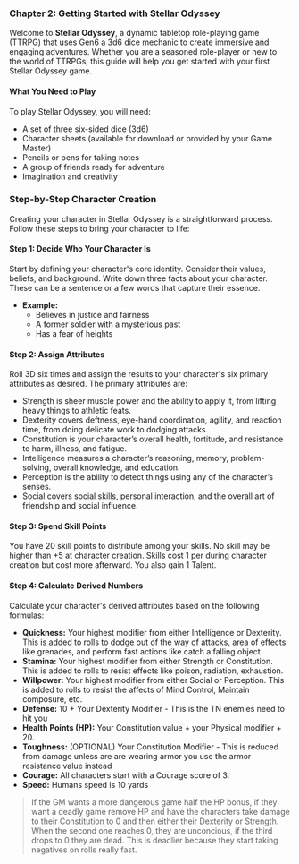 ### Chapter 2: Getting Started with Stellar Odyssey

Welcome to **Stellar Odyssey**, a dynamic tabletop role-playing game (TTRPG) that uses Gen6 a 3d6 dice mechanic to create immersive and engaging adventures. Whether you are a seasoned role-player or new to the world of TTRPGs, this guide will help you get started with your first Stellar Odyssey game.

#### **What You Need to Play**

To play Stellar Odyssey, you will need:
- A set of three six-sided dice (3d6)
- Character sheets (available for download or provided by your Game Master)
- Pencils or pens for taking notes
- A group of friends ready for adventure
- Imagination and creativity

### Step-by-Step Character Creation

Creating your character in Stellar Odyssey is a straightforward process. Follow these steps to bring your character to life:

#### **Step 1: Decide Who Your Character Is**
Start by defining your character's core identity. Consider their values, beliefs, and background. Write down three facts about your character. These can be a sentence or a few words that capture their essence.
- **Example:**
  - Believes in justice and fairness
  - A former soldier with a mysterious past
  - Has a fear of heights

#### **Step 2: Assign Attributes**
Roll 3D six times and assign the results to your character's six primary attributes as desired. The primary attributes are:
- Strength is sheer muscle power and the ability to apply it, from lifting heavy things to athletic feats.
- Dexterity covers deftness, eye-hand coordination, agility, and reaction time, from doing delicate work to dodging attacks.
- Constitution is your character’s overall health, fortitude, and resistance to harm, illness, and fatigue.
- Intelligence measures a character’s reasoning, memory, problem-solving, overall knowledge, and education.
- Perception is the ability to detect things using any of the character’s senses.
- Social covers social skills, personal interaction, and the overall art of friendship and social influence.

#### **Step 3: Spend Skill Points**
You have 20 skill points to distribute among your skills. No skill may be higher than +5 at character creation. Skills cost 1 per during character creation but cost more afterward. You also gain 1 Talent.

#### **Step 4: Calculate Derived Numbers**
Calculate your character's derived attributes based on the following formulas:
- **Quickness:** Your highest modifier from either Intelligence or Dexterity. This is added to rolls to dodge out of the way of attacks, area of effects like grenades, and perform fast actions like catch a falling object
- **Stamina:** Your highest modifier from either Strength or Constitution. This is added to rolls to resist effects like poison, radiation, exhaustion.
- **Willpower:** Your highest modifier from either Social or Perception. This is added to rolls to resist the affects of Mind Control, Maintain composure, etc.
- **Defense:** 10 + Your Dexterity Modifier - This is the TN enemies need to hit you
- **Health Points (HP):** Your Constitution value + your Physical modifier + 20.
- **Toughness:** (OPTIONAL) Your Constitution Modifier - This is reduced from damage unless are are wearing armor you use the armor resistance value instead
- **Courage:** All characters start with a Courage score of 3.
- **Speed:** Humans speed is 10 yards

> If the GM wants a more dangerous game half the HP bonus, if they want a deadly game remove HP and have the characters take damage to their Constitution to 0 and then either their Dexterity or Strength. When the second one reaches 0, they are unconcious, if the third drops to 0 they are dead. This is deadlier because they start taking negatives on rolls really fast.

